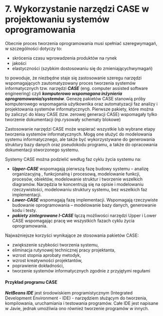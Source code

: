 # 7. Wykorzystanie narzędzi CASE w projektowaniu systemów oprogramowania
Obecnie proces tworzenia oprogramowania musi spełniać szeregwymagań, w szczególności dotyczy to:
- skrócenia czasu wprowadzenia produktów na rynek
- jakości
- elastyczności (szybkim dostosowaniu się do zmieniającychwymagań)

to powoduje, że niezbędne staje się zastosowanie szeregu narzędzi wspomagających zautomatyzowany proces tworzenia systemów informatycznych tzw. narzędzi ***CASE*** (eng. computer assisted software engineering) czyli ***komputerowo wspomagana inżynieria oprogramowania/systemów***.
Genezę pakietów CASE stanowią próby komputerowego wspomagania użytkownika oraz automatyzacji faz analizy i projektowania systemów informatycznych. Pierwsze pakiety, które można by zaliczyć do klasy CASE (tzw. zerowej generacji CASE) wspomagały tylko tworzenie dokumentacji (np.rysowały schematy blokowe)

Zastosowanie narzędzi CASE może wspierać wszystkie lub wybrane etapy tworzenia systemów informatycznych. Mogą one służyć do modelowania systemu informatycznego, ale także być wykorzystywane do generowania struktury bazy danych oraz pseudokodu programu, a także do opracowania dokumentacji stworzonego systemu.

Systemy CASE można podzielić według faz cyklu życia systemu na:
- ***Upper-CASE*** wspomagają pierwszą fazę budowy systemu – analizę organizacyjną , funkcjonalną i procesową, modelowanie funkcji, procesów, obiektów, modelowanie struktur i tworzenie wszelkich diagramów. Narzędzia te koncentrują się na opisie i modelowaniu rzeczywistości, modelowaniu struktury systemu, bez wszelkich faz implementacji.
- ***Lower-CASE*** wspomagają fazę implementacji. Wspomagają rzeczywiste budowanie oprogramowania – modelowanie bazy danych, generowanie kodu i testy.
- ***pakiety zintegrowane I-CASE*** łączą możliwości narzędzi Upper i Lower CASE wspomagając pracę we wszystkich fazach cyklu życia oprogramowania.

Najważniejsze korzyści wynikające ze stosowania pakietów CASE:
- zwiększenie szybkości tworzenia systemu,
- eliminacja rutynowej technicznej pracy projektanta,
- wzrost stopnia aprobaty metodyk,
- wzrost kreatywności projektantów,
- poprawienie dokładności,
- tworzenie systemów informatycznych zgodnie z przyjętymi regułami

#### Przykład programu CASE
***NetBeans IDE*** jest środowiskiem programistycznym (Integrated Development Environment - IDE) - narzędziem służącym do tworzenia, kompilowania, uruchamiania i testowania programów. Całe IDE jest napisane w Javie, jednak umożliwia ono również tworzenie programów w innych.
